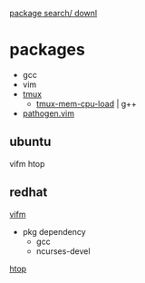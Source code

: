 
[package search/ downl](http://pkgs.org)

# packages
- gcc
- vim
- [tmux](https://github.com/tmux/tmux.git)
    - [tmux-mem-cpu-load](https://github.com/xx) | g++
- [pathogen.vim](https://github.com/tpope/vim-pathogen)

## ubuntu
vifm
htop

## redhat

[vifm](https://github.com/vifm/vifm.git)
- pkg dependency
    - gcc
    - ncurses-devel

[htop](http://dl.fedoraproject.org/pub/epel/7/x86_64/h/htop-1.0.3-3.el7.x86_64.rpm)


